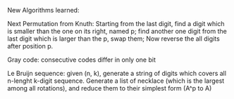 New Algorithms learned:

Next Permutation from Knuth:
    Starting from the last digit, find a digit which is smaller than the one on its right, named p; find another one digit from the last digit which is larger than the p, swap them; Now reverse the all digits after position p.
    
Gray code: consecutive codes differ in only one bit

Le Bruijn sequence: given (n, k), generate a string of digits which covers all n-lenght k-digit sequence.
    Generate a list of necklace (which is the largest among all rotations), and reduce them to their simplest form (A^p to A)
